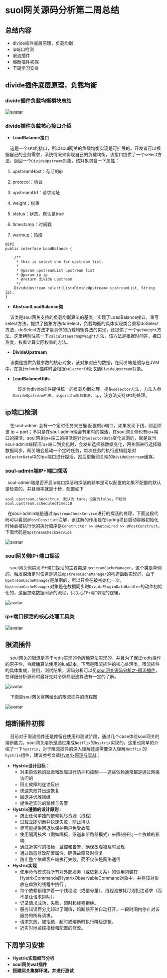 # suol网关源码分析第二周总结 

## 总结内容

- divide插件底层原理，负载均衡
- ip端口检测
- 限流插件
- 熔断插件初探
- 下周学习安排



## divide插件底层原理，负载均衡

### divide插件负载均衡模块总结

![avatar](_media/../../../../_media/image/source_code/soul/soul11/spi.jpg)

### divide插件负载核心接口介绍

- **LoadBalance接口**

&nbsp; &nbsp; 这是一个`SPI`的接口，所以soul网关的负载均衡实现是可扩展的，开发者可以根据自己的业务需求，系统情况来实现自己的负载均衡，该接口提供了一个select方法，返回一个`DivideUpstream`对象，该对象包含一下属性：

1. upstreamHost：存活的ip

2. protocol：协议

3. upstreamUrl：请求地址

4. weight：权重

5. status：状态，默认是true

6. timestamp：时间戳
7. warmup：热度

```
@SPI
public interface LoadBalance {

    /**
     * this is select one for upstream list.
     *
     * @param upstreamList upstream list
     * @param ip ip
     * @return divide upstream
     */
    DivideUpstream select(List<DivideUpstream> upstreamList, String ip);
}
```

- **AbstractLoadBalance类**

&nbsp; &nbsp; 该类是soul网关支持的负载均衡算法的基类，实现了LoadBalance接口，重写select方法，提供了抽象方法doSelect，负载均衡的具体实现类会重写doSelect方法，doSelect方法才是具体的负载均衡算法的实现，还提供了一个`getWeight`方法，这里特别注意一下`calculateWarmupWeight`方法，该方法是根据时间差，接口热度，权重计算实际权重的方法。

- **DivideUpstream**

&nbsp; &nbsp; 该类是提供负载参数的核心对象，该对象对应的数据，在网关端是缓存在JVM中，在执行divide插件时会根据`selectorId`获取到`DivideUpstream`对象。

- **LoadBalanceUtils**

  &nbsp; &nbsp; 该类为divide插件提供统一的负载均衡处理，提供`selector`方法，方法入参`DivideUpstream列表`、`algorithm负载算法`、`ip`，该方法支持`SPI`的处理。



## ip端口检测

&nbsp; &nbsp; 在soul-admin 会有一个定时任务来扫描 配置的ip端口，如果发现下线，则会除该 ip + port；不只是在soul-admin端会有定时的探活，在soul网关侧也有ip+端口的探活，soul网关ip+端口的探活是针对`selectorData`变化监测的，就是说当soul-admin端探活ip+端口到变化时，会发布选择器数据变化，网关侧进行选择器数据同步，网关端会启动一个定时任务，每次任务的执行逻辑就是对`selectorData`中的ip+端口进行探活，然后更新网关端的`DivideUpstream`缓存。



### soul-admin端IP+端口探活



&nbsp;&nbsp;soul-admin端是否开启ip端口探活和探活的频率是可以配置的如果不配置的默认是检查的，并且频率就是十秒，配置如下：

```
soul.upstream.check:true  默认为 ture，设置为false，不检测
soul.upstream.scheduledTime:10
```



&nbsp;&nbsp;在soul-admin端是通过`UpstreamCheckService`进行的探活的处理，下面这段代码可以看到`@PostConstruct`注解，该注解的作用是在spring项目启动容器初始化时候会被执行他的执行顺序是`Constructor >> @Autowired >> @PostConstruct`，下面代码是`UpstreamCheckService`

![avatar](_media/../../../../_media/image/source_code/soul/soul-result2/1612079467512.jpg)

### soul网关侧IP+端口探活

&nbsp; &nbsp; soul网关侧实现IP+端口探活的主要类是`UpstreamCacheManager`，这个类是单例的，触发探活定时任务是通过`UpstreamCacheManager`的构造函数实现的，由于`UpstreamCacheManager`是单例的，所以只会在被初始化一次，`UpstreamCacheManager`对象是在数据同步时`DividePluginDataHandler`的动作初始化的，这里忽略数据同步的流程，只关心`IP+端口探活`的逻辑。

![avatar](_media/../../../../_media/image/source_code/soul/soul-result2/1612079890572.jpg)

### ip+端口探活的核心处理工具类

![avatar](_media/../../../../_media/image/source_code/soul/soul11/UpstreamCheckUtils.jpg)

## 限流插件

&nbsp; &nbsp; soul网关的限流是基于redis实现的令牌桶算法实现的，并且为了保证redis操作的原子性，令牌桶算法使用的lua脚本，下面是限流插件的核心处理类，限流插件的具体集成，使用，测试结果，源码分析可以见[soul网关源码分析之-限流插件](https://blog.csdn.net/qq_31279701/article/details/113362077)，在详细分析源码时最好先对令牌桶限流算法有一定的了解。

![avatar](_media/../../../../_media/image/source_code/soul/soul-result2/1612080996189.jpg)

&nbsp; &nbsp; 下面是soul网关官网给出的限流插件的流程图

![avatar](_media/../../../../_media/image/source_code/soul/soul-result2/limiting.png)

## 熔断插件初探

&nbsp; &nbsp; 目前对于限流插件还是停留在使用和测试阶段，通过几个case体验soul网关的熔断能力，soul网关熔断是通过集成`Netflix`的`hystrix`实现的，这里也简单的介绍了一下`hystrix`，对于限流插件的深入理解还是需要深入理解`Netflix` 的`hystrix`组件，建议参考文章[Hystrix原理与实战](https://blog.csdn.net/qq_31279701/article/details/113448879)；

- **Hystrix设计目标：**
  - 对来自依赖的延迟和故障进行防护和控制——这些依赖通常都是通过网络访问的
  - 阻止故障的连锁反应
  - 快速失败并迅速恢复
  - 回退并优雅降级
  - 提供近实时的监控与告警
- **Hystrix遵循的设计原则：**
  - 防止任何单独的依赖耗尽资源（线程）
  - 过载立即切断并快速失败，防止排队
  - 尽可能提供回退以保护用户免受故障
  - 使用隔离技术（例如隔板，泳道和断路器模式）来限制任何一个依赖的影响
  - 通过近实时的指标，监控和告警，确保故障被及时发现
  - 通过动态修改配置属性，确保故障及时恢复
  - 防止整个依赖客户端执行失败，而不仅仅是网络通信
- **Hystrix实现**
  - 使用命令模式将所有对外部服务（或依赖关系）的调用包装在HystrixCommand或HystrixObservableCommand对象中，并将该对象放在单独的线程中执行；
  - 每个依赖都维护着一个线程池（或信号量），线程池被耗尽则拒绝请求（而不是让请求排队）。
  - 记录请求成功，失败，超时和线程拒绝。
  - 服务错误百分比超过了阈值，熔断器开关自动打开，一段时间内停止对该服务的所有请求。
  - 请求失败，被拒绝，超时或熔断时执行降级逻辑。
  - 近实时地监控指标和配置的修改。



## 下周学习安排

- **Hystrix实现细节分析**
- **soul网关waf插件**
- **搭建网关集群环境，并进行测试**

